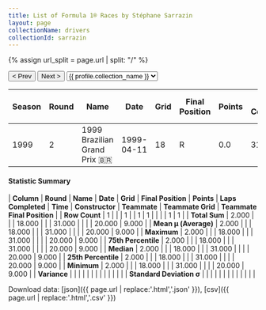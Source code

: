 ```yaml
---
title: List of Formula 1® Races by Stéphane Sarrazin
layout: page
collectionName: drivers
collectionId: sarrazin
---
```


{% assign url_split = page.url | split: "/" %}
<div id="collection-navigation">
<button onclick="selector.options[selector.selectedIndex-1].value && (window.location = selector.options[selector.selectedIndex-1].value);">&lt; Prev</button>
<button onclick="selector.options[selector.selectedIndex+1].value && (window.location = selector.options[selector.selectedIndex+1].value);">Next &gt;</button>
<select id="selector" onchange="this.options[this.selectedIndex].value && (window.location = this.options[this.selectedIndex].value);">
  {% for collectionId in site.data[page.collectionName].refs %}
    {% if collectionId == page.collectionId %}
      {% assign selected = "selected" %}
    {% else %}
      {% assign selected = "" %}
    {% endif %}
    {% assign profile = site.data[page.collectionName][collectionId].profile %}
    <option value="/f1/{{ page.collectionName }}/{{ collectionId }}/{{ url_split[4] }}" {{ selected }}>{{ profile.collection_name }}</option>
  {% endfor %}
</select>
</div>

| Season | Round | Name | Date | Grid | Final Position | Points | Laps Completed | Time | Constructor | Teammate | Teammate Grid | Teammate Final Position |
|--|--|--|--|--|--|--|--|--|--|--|--|--|
| 1999 | 2 | 1999 Brazilian Grand Prix 🇧🇷 | 1999-04-11 | 18 | R | 0.0 | 31 |   | Minardi 🇮🇹 | [Marc Gené 🇪🇸](/f1/drivers/gene) | 20 | 9 |

#### Statistic Summary

| **Column** | **Round** | **Name** | **Date** | **Grid** | **Final Position** | **Points** | **Laps Completed** | **Time** | **Constructor** | **Teammate** | **Teammate Grid** | **Teammate Final Position** |
| **Row Count** | 1 |  |  | 1 |  | 1 | 1 |  |  |  | 1 | 1 |
| **Total Sum** | 2.000 |  |  | 18.000 |  |  | 31.000 |  |  |  | 20.000 | 9.000 |
| **Mean μ (Average)** | 2.000 |  |  | 18.000 |  |  | 31.000 |  |  |  | 20.000 | 9.000 |
| **Maximum** | 2.000 |  |  | 18.000 |  |  | 31.000 |  |  |  | 20.000 | 9.000 |
| **75th Percentile** | 2.000 |  |  | 18.000 |  |  | 31.000 |  |  |  | 20.000 | 9.000 |
| **Median** | 2.000 |  |  | 18.000 |  |  | 31.000 |  |  |  | 20.000 | 9.000 |
| **25th Percentile** | 2.000 |  |  | 18.000 |  |  | 31.000 |  |  |  | 20.000 | 9.000 |
| **Minimum** | 2.000 |  |  | 18.000 |  |  | 31.000 |  |  |  | 20.000 | 9.000 |
| **Variance** |  |  |  |  |  |  |  |  |  |  |  |  |
| **Standard Deviation σ** |  |  |  |  |  |  |  |  |  |  |  |  |

Download data: [json]({{ page.url | replace:'.html','.json' }}), [csv]({{ page.url | replace:'.html','.csv' }})
